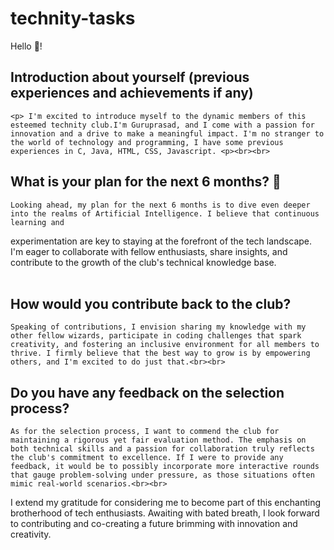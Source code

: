 # technity-tasks

Hello 👋!

## Introduction about yourself (previous experiences and achievements if any) <br>
	<p> I'm excited to introduce myself to the dynamic members of this esteemed technity club.I'm Guruprasad, and I come with a passion for innovation and a drive to make a meaningful impact. I'm no stranger to the world of technology and programming, I have some previous experiences in C, Java, HTML, CSS, Javascript. <p><br><br>


## What is your plan for the next 6 months? 📜 <br>
	Looking ahead, my plan for the next 6 months is to dive even deeper into the realms of Artificial Intelligence. I believe that continuous learning and 
experimentation are key to staying at the forefront of the tech landscape. I'm eager to collaborate with fellow enthusiasts, share insights, and contribute 
to the growth of the club's technical knowledge base.<br><br>


## How would you contribute back to the club? <br>
	Speaking of contributions, I envision sharing my knowledge with my other fellow wizards, participate in coding challenges that spark creativity, and fostering an inclusive environment for all members to thrive. I firmly believe that the best way to grow is by empowering others, and I'm excited to do just that.<br><br>


## Do you have any feedback on the selection process? <br>
	As for the selection process, I want to commend the club for maintaining a rigorous yet fair evaluation method. The emphasis on both technical skills and a passion for collaboration truly reflects the club's commitment to excellence. If I were to provide any feedback, it would be to possibly incorporate more interactive rounds that gauge problem-solving under pressure, as those situations often mimic real-world scenarios.<br><br>

I extend my gratitude for considering me to become part of this enchanting brotherhood of tech enthusiasts. Awaiting with bated 
breath, I look forward to contributing and co-creating a future brimming with innovation and creativity.
